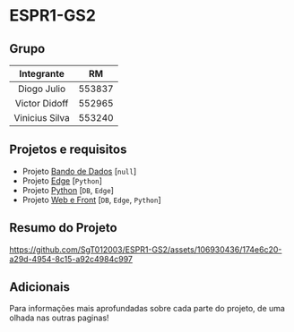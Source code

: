 # ESPR1-GS2

## Grupo

|Integrante|RM|
|:-------:|:--:|
|Diogo Julio | 553837|
|Victor Didoff | 552965|
|Vinicius Silva | 553240|

## Projetos e requisitos

- Projeto [Bando de Dados](https://github.com/SgT012003/ESPR1-GS2/tree/main/BANCO%20DE%20DADOS) [`null`]
- Projeto [Edge](https://github.com/SgT012003/ESPR1-GS2/tree/main/EDGE%20COMPUTING%20%26%20COMPUTER%20SYSTEMS) [`Python`]
- Projeto [Python](https://github.com/SgT012003/ESPR1-GS2/tree/main/COMPUTATIONAL%20THINKING%20WITH%20PYTHON) [`DB`, `Edge`]
- Projeto [Web e Front](https://github.com/SgT012003/ESPR1-GS2/tree/main/WEB%20DEVELOPMENT%20e%20FRONT-END%20DESIGN) [`DB`, `Edge`, `Python`]

## Resumo do Projeto

https://github.com/SgT012003/ESPR1-GS2/assets/106930436/174e6c20-a29d-4954-8c15-a92c4984c997

## Adicionais

Para informações mais aprofundadas sobre cada parte do projeto, de uma olhada nas outras paginas!
